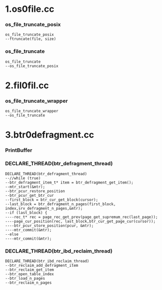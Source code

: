 # 1.os0file.cc
### os_file_truncate_posix

	os_file_truncate_posix
	--ftruncate(file, size)
	
### os_file_truncate
	os_file_truncate
	--os_file_truncate_posix
	
	
# 2.fil0fil.cc
### os_file_truncate_wrapper
	os_file_truncate_wrapper
	--os_file_truncate

# 3.btr0defragment.cc
### PrintBuffer

### DECLARE\_THREAD(btr_defragment_thread)
	DECLARE_THREAD(btr_defragment_thread)
	--//while (true)
	--btr_defragment_item_t* item = btr_defragment_get_item();
	--mtr_start(&mtr);
	--btr_pcur_restore_position
	--btr_pcur_get_btr_cur
	--first_block = btr_cur_get_block(cursor);
	--last_block = btr_defragment_n_pages(first_block, index,srv_defragment_n_pages,&mtr);
	--if (last_block) {
	----rec_t* rec = page_rec_get_prev(page_get_supremum_rec(last_page));
	----page_cur_position(rec, last_block,btr_cur_get_page_cur(cursor));
	----btr_pcur_store_position(pcur, &mtr);
	----mtr_commit(&mtr);
	--else
	----mtr_commit(&mtr);
	
### DECLARE\_THREAD(btr_ibd_reclaim_thread)
	DECLARE_THREAD(btr_ibd_reclaim_thread)
	--btr_reclaim_add_defragment_item
	--btr_reclaim_get_item
	--btr_open_table_index
	--btr_load_n_pages
	--btr_reclaim_n_pages
	
	
	
	
	
	
	
	
	
	
	
	
	
	
	
	
	
	